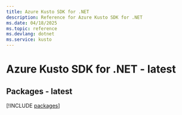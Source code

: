 ```yaml
---
title: Azure Kusto SDK for .NET
description: Reference for Azure Kusto SDK for .NET
ms.date: 04/18/2025
ms.topic: reference
ms.devlang: dotnet
ms.service: kusto
---
```

# Azure Kusto SDK for .NET - latest
## Packages - latest
[!INCLUDE [packages](kusto-index.md)]